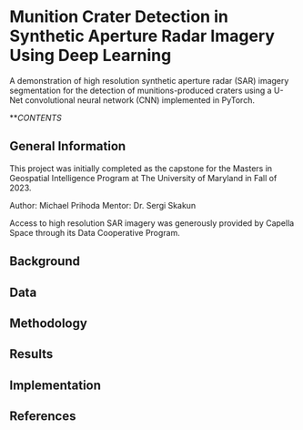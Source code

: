 # Munition Crater Detection in Synthetic Aperture Radar Imagery Using Deep Learning

A demonstration of high resolution synthetic aperture radar (SAR) imagery segmentation for the detection of munitions-produced craters using a U-Net convolutional neural network (CNN) implemented in PyTorch.

***CONTENTS*

## General Information

This project was initially completed as the capstone for the Masters in Geospatial Intelligence Program at The University of Maryland in Fall of 2023.

Author: Michael Prihoda
Mentor: Dr. Sergi Skakun

Access to high resolution SAR imagery was generously provided by Capella Space through its Data Cooperative Program.

## Background

## Data

## Methodology

## Results

## Implementation

## References
